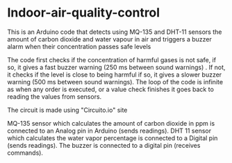 # Indoor-air-quality-control
This is an Arduino code that detects using MQ-135 and DHT-11 sensors the amount of carbon dioxide and water vapour in air and triggers a buzzer alarm when their concentration passes safe levels

The code first checks if the concentration of  harmful gases is not safe, if so, it gives a fast buzzer warning (250 ms between sound warnings) . If not, it checks if the level is close to being harmful if so, it gives a slower buzzer warning (500 ms between sound warnings).
The loop of the code is infinite as when any order is executed, or a value check finishes it goes back to reading the values from sensors.


The circuit is made using "Circuito.io" site 

MQ-135 sensor which calculates the amount of carbon dioxide in ppm is connected to an Analog pin in Arduino (sends readings).
DHT 11 sensor which calculates the water vapor percentage is connected to a Digital pin (sends readings).
The buzzer is connected to a digital pin (receives commands).
